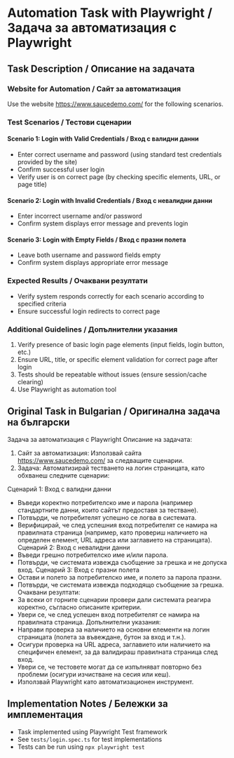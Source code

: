 # Automation Task with Playwright / Задача за автоматизация с Playwright

## Task Description / Описание на задачата

### Website for Automation / Сайт за автоматизация

Use the website https://www.saucedemo.com/ for the following scenarios.

### Test Scenarios / Тестови сценарии

#### Scenario 1: Login with Valid Credentials / Вход с валидни данни

* Enter correct username and password (using standard test credentials provided by the site)
* Confirm successful user login
* Verify user is on correct page (by checking specific elements, URL, or page title)

#### Scenario 2: Login with Invalid Credentials / Вход с невалидни данни

* Enter incorrect username and/or password
* Confirm system displays error message and prevents login

#### Scenario 3: Login with Empty Fields / Вход с празни полета

* Leave both username and password fields empty
* Confirm system displays appropriate error message

### Expected Results / Очаквани резултати

* Verify system responds correctly for each scenario according to specified criteria
* Ensure successful login redirects to correct page

### Additional Guidelines / Допълнителни указания

1. Verify presence of basic login page elements (input fields, login button, etc.)
2. Ensure URL, title, or specific element validation for correct page after login
3. Tests should be repeatable without issues (ensure session/cache clearing)
4. Use Playwright as automation tool

## Original Task in Bulgarian / Оригинална задача на български

Задача за автоматизация с Playwright
Описание на задачата:

1. Сайт за автоматизация:
   Използвай сайта https://www.saucedemo.com/ за следващите сценарии.
2. Задача:
   Автоматизирай тестването на логин страницата, като обхванеш следните сценарии:

Сценарий 1: Вход с валидни данни

* Въведи коректно потребителско име и парола (например стандартните данни,
  които сайтът предоставя за тестване).
* Потвърди, че потребителят успешно се логва в системата.
* Верифицирай, че след успешния вход потребителят се намира на правилната
  страница (например, като провериш наличието на определен елемент, URL адреса
  или заглавието на страницата).
  Сценарий 2: Вход с невалидни данни
* Въведи грешно потребителско име и/или парола.
* Потвърди, че системата извежда съобщение за грешка и не допуска вход.
  Сценарий 3: Вход с празни полета
* Остави и полето за потребителско име, и полето за парола празни.
* Потвърди, че системата извежда подходящо съобщение за грешка.
  Очаквани резултати:
* За всеки от горните сценарии провери дали системата реагира коректно, съгласно
  описаните критерии.
* Увери се, че след успешен вход потребителят се намира на правилната страница.
  Допълнителни указания:
* Направи проверка за наличието на основни елементи на логин страницата (полета
  за въвеждане, бутон за вход и т.н.).
* Осигури проверка на URL адреса, заглавието или наличието на специфичен елемент,
  за да валидираш правилната страница след вход.
* Увери се, че тестовете могат да се изпълняват повторно без проблеми (осигури
  изчистване на сесия или кеш).
* Използвай Playwright като автоматизационен инструмент.

## Implementation Notes / Бележки за имплементация

* Task implemented using Playwright Test framework
* See `tests/login.spec.ts` for test implementations
* Tests can be run using `npx playwright test`
